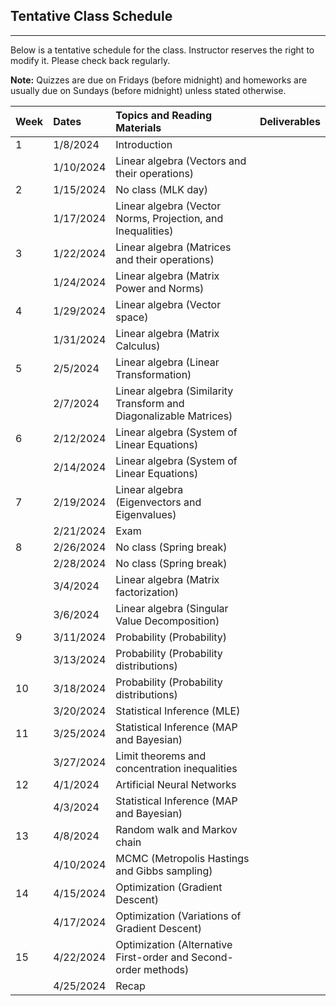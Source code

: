 ## Tentative Class Schedule
---
 Below is a tentative schedule for the class. Instructor reserves the right to modify it. Please check back regularly. 

**Note:** Quizzes are due on Fridays (before midnight) and homeworks are usually due on Sundays (before midnight) unless stated otherwise.

| Week |    Dates   |    Topics and Reading Materials                             |      Deliverables        |
|------|:-----------|:------------------------------------------------------------|:-------------------------|
| 1    | 1/8/2024   | Introduction                                                |                          |
|      | 1/10/2024  | Linear algebra (Vectors and their operations)               |                          | 
| 2    | 1/15/2024  | No class (MLK day)                                          |                          |
|      | 1/17/2024  | Linear algebra (Vector Norms, Projection, and Inequalities) |                          |
| 3    | 1/22/2024  | Linear algebra (Matrices and their operations)              |
|      | 1/24/2024  | Linear algebra (Matrix Power and Norms)                     |                          | 
| 4    | 1/29/2024  | Linear algebra (Vector space)                               |                          |
|      | 1/31/2024  | Linear algebra (Matrix Calculus)                            |                          | 
| 5    | 2/5/2024   | Linear algebra (Linear Transformation)                      |                          |
|      | 2/7/2024   | Linear algebra (Similarity Transform and Diagonalizable Matrices) |                    |
| 6    | 2/12/2024  | Linear algebra (System of Linear Equations)                 |                          |
|      | 2/14/2024  | Linear algebra (System of Linear Equations)                 |                          |
| 7    | 2/19/2024  | Linear algebra (Eigenvectors and Eigenvalues)               |                          |
|      | 2/21/2024  | Exam                                                        |                          |
| 8    | 2/26/2024  | No class (Spring break)                                     |                          | 
|      | 2/28/2024  | No class (Spring break)                                     |                          |
|      | 3/4/2024   | Linear algebra (Matrix factorization)                       |                          |
|      | 3/6/2024   | Linear algebra (Singular Value Decomposition)               |                          |
| 9    | 3/11/2024  | Probability (Probability)                                   |                          |
|      | 3/13/2024  | Probability (Probability distributions)                     |                          |
| 10   | 3/18/2024  | Probability (Probability distributions)                     |                          |
|      | 3/20/2024  | Statistical Inference (MLE)                                 |                          |
| 11   | 3/25/2024  | Statistical Inference (MAP and Bayesian)                    |                          |
|      | 3/27/2024  | Limit theorems and concentration inequalities               |                          |
| 12   | 4/1/2024   | Artificial Neural Networks                                  |                          |
|      | 4/3/2024   | Statistical Inference (MAP and Bayesian)                    |                          |
| 13   | 4/8/2024   | Random walk and Markov chain                                |                          |
|      | 4/10/2024  | MCMC (Metropolis Hastings and Gibbs sampling)               |                          |          
| 14   | 4/15/2024  | Optimization (Gradient Descent)                             |                          |
|      | 4/17/2024  | Optimization (Variations of Gradient Descent)               |                  |
| 15   | 4/22/2024  | Optimization (Alternative First-order and Second-order methods)  |         |
|      | 4/25/2024  | Recap                                           |                          |
